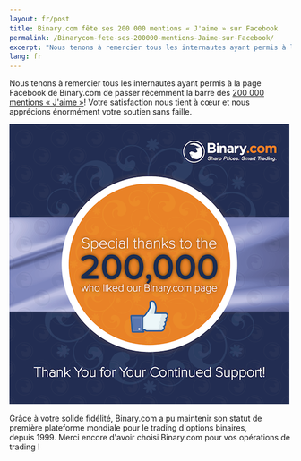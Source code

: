 ```yaml
---
layout: fr/post
title: Binary.com fête ses 200 000 mentions « J'aime » sur Facebook 
permalink: /Binarycom-fete-ses-200000-mentions-Jaime-sur-Facebook/
excerpt: "Nous tenons à remercier tous les internautes ayant permis à la page Facebook de Binary.com de passer récemment la barre des [200 000 mentions J'aime..."  
lang: fr 
---
```



Nous tenons à remercier tous les internautes ayant permis à la page Facebook de Binary.com de passer récemment la barre des [200 000 mentions « J'aime »](https://www.facebook.com/binarydotcom)! Votre satisfaction nous tient à cœur et nous apprécions énormément votre soutien sans faille.  

![](/images/SET-2-FB-2M-LIKES-POST-2.png)

Grâce à votre solide fidélité, Binary.com a pu maintenir son statut de première plateforme mondiale pour le trading d'options binaires, depuis 1999. Merci encore d'avoir choisi Binary.com pour vos opérations de trading !

